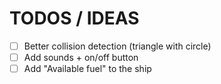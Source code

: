 # TODOS / IDEAS
- [ ] Better collision detection (triangle with circle)
- [ ] Add sounds + on/off button
- [ ] Add "Available fuel" to the ship
